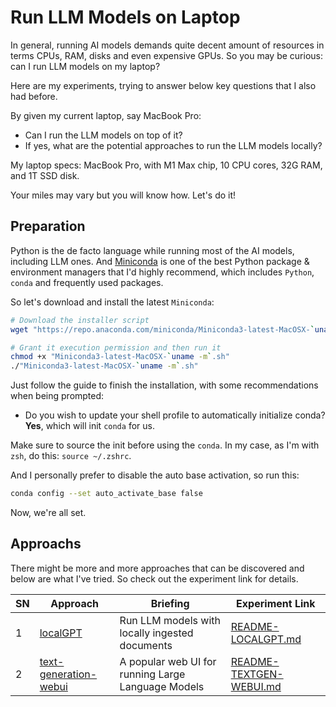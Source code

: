 # Run LLM Models on Laptop

In general, running AI models demands quite decent amount of resources in terms CPUs, RAM, disks and even expensive GPUs.
So you may be curious: can I run LLM models on my laptop?

Here are my experiments, trying to answer below key questions that I also had before.

By given my current laptop, say MacBook Pro:
- Can I run the LLM models on top of it?
- If yes, what are the potential approaches to run the LLM models locally?

My laptop specs: MacBook Pro, with M1 Max chip, 10 CPU cores, 32G RAM, and 1T SSD disk.

Your miles may vary but you will know how. Let's do it!

## Preparation

Python is the de facto language while running most of the AI models, including LLM ones.
And [Miniconda](https://docs.anaconda.com/free/miniconda/index.html) is one of the best Python package & environment managers that I'd highly recommend, which includes `Python`, `conda` and frequently used packages.

So let's download and install the latest `Miniconda`:

```sh
# Download the installer script
wget "https://repo.anaconda.com/miniconda/Miniconda3-latest-MacOSX-`uname -m`.sh"

# Grant it execution permission and then run it
chmod +x "Miniconda3-latest-MacOSX-`uname -m`.sh"
./"Miniconda3-latest-MacOSX-`uname -m`.sh"
```

Just follow the guide to finish the installation, with some recommendations when being prompted:
- Do you wish to update your shell profile to automatically initialize conda? **Yes**, which will init `conda` for us.

Make sure to source the init before using the `conda`.
In my case, as I'm with `zsh`, do this: `source ~/.zshrc`.

And I personally prefer to disable the auto base activation, so run this:
```sh
conda config --set auto_activate_base false
```

Now, we're all set.

## Approachs

There might be more and more approaches that can be discovered and below are what I've tried.
So check out the experiment link for details.
   
| SN | Approach | Briefing    | Experiment Link |
|----|----------|-------------|-----------------|
| 1  | [localGPT](https://github.com/PromtEngineer/localGPT) | Run LLM models with locally ingested documents  | [README-LOCALGPT.md](README-LOCALGPT.md) |
| 2  | [text-generation-webui](https://github.com/oobabooga/text-generation-webui) | A popular web UI for running Large Language Models | [README-TEXTGEN-WEBUI.md](README-TEXTGEN-WEBUI.md) |
